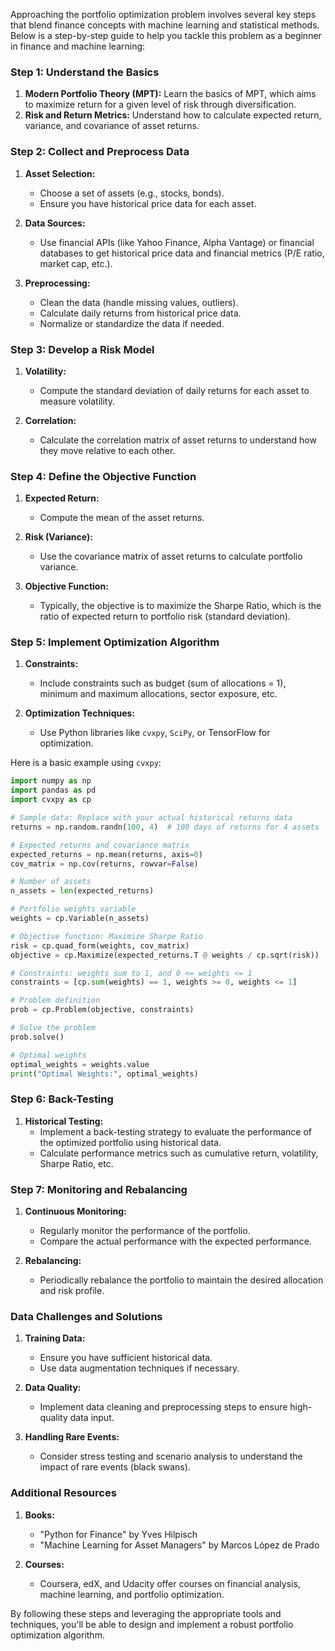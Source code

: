 Approaching the portfolio optimization problem involves several key steps that blend finance concepts with machine learning and statistical methods. Below is a step-by-step guide to help you tackle this problem as a beginner in finance and machine learning:

### Step 1: Understand the Basics

1. **Modern Portfolio Theory (MPT):** Learn the basics of MPT, which aims to maximize return for a given level of risk through diversification.
2. **Risk and Return Metrics:** Understand how to calculate expected return, variance, and covariance of asset returns.

### Step 2: Collect and Preprocess Data

1. **Asset Selection:**
   - Choose a set of assets (e.g., stocks, bonds).
   - Ensure you have historical price data for each asset.

2. **Data Sources:**
   - Use financial APIs (like Yahoo Finance, Alpha Vantage) or financial databases to get historical price data and financial metrics (P/E ratio, market cap, etc.).

3. **Preprocessing:**
   - Clean the data (handle missing values, outliers).
   - Calculate daily returns from historical price data.
   - Normalize or standardize the data if needed.

### Step 3: Develop a Risk Model

1. **Volatility:**
   - Compute the standard deviation of daily returns for each asset to measure volatility.

2. **Correlation:**
   - Calculate the correlation matrix of asset returns to understand how they move relative to each other.

### Step 4: Define the Objective Function

1. **Expected Return:**
   - Compute the mean of the asset returns.

2. **Risk (Variance):**
   - Use the covariance matrix of asset returns to calculate portfolio variance.

3. **Objective Function:**
   - Typically, the objective is to maximize the Sharpe Ratio, which is the ratio of expected return to portfolio risk (standard deviation).

### Step 5: Implement Optimization Algorithm

1. **Constraints:**
   - Include constraints such as budget (sum of allocations = 1), minimum and maximum allocations, sector exposure, etc.

2. **Optimization Techniques:**
   - Use Python libraries like `cvxpy`, `SciPy`, or TensorFlow for optimization.

Here is a basic example using `cvxpy`:

```python
import numpy as np
import pandas as pd
import cvxpy as cp

# Sample data: Replace with your actual historical returns data
returns = np.random.randn(100, 4)  # 100 days of returns for 4 assets

# Expected returns and covariance matrix
expected_returns = np.mean(returns, axis=0)
cov_matrix = np.cov(returns, rowvar=False)

# Number of assets
n_assets = len(expected_returns)

# Portfolio weights variable
weights = cp.Variable(n_assets)

# Objective function: Maximize Sharpe Ratio
risk = cp.quad_form(weights, cov_matrix)
objective = cp.Maximize(expected_returns.T @ weights / cp.sqrt(risk))

# Constraints: weights sum to 1, and 0 <= weights <= 1
constraints = [cp.sum(weights) == 1, weights >= 0, weights <= 1]

# Problem definition
prob = cp.Problem(objective, constraints)

# Solve the problem
prob.solve()

# Optimal weights
optimal_weights = weights.value
print("Optimal Weights:", optimal_weights)
```

### Step 6: Back-Testing

1. **Historical Testing:**
   - Implement a back-testing strategy to evaluate the performance of the optimized portfolio using historical data.
   - Calculate performance metrics such as cumulative return, volatility, Sharpe Ratio, etc.

### Step 7: Monitoring and Rebalancing

1. **Continuous Monitoring:**
   - Regularly monitor the performance of the portfolio.
   - Compare the actual performance with the expected performance.

2. **Rebalancing:**
   - Periodically rebalance the portfolio to maintain the desired allocation and risk profile.

### Data Challenges and Solutions

1. **Training Data:**
   - Ensure you have sufficient historical data.
   - Use data augmentation techniques if necessary.

2. **Data Quality:**
   - Implement data cleaning and preprocessing steps to ensure high-quality data input.

3. **Handling Rare Events:**
   - Consider stress testing and scenario analysis to understand the impact of rare events (black swans).

### Additional Resources

1. **Books:**
   - "Python for Finance" by Yves Hilpisch
   - "Machine Learning for Asset Managers" by Marcos López de Prado

2. **Courses:**
   - Coursera, edX, and Udacity offer courses on financial analysis, machine learning, and portfolio optimization.

By following these steps and leveraging the appropriate tools and techniques, you'll be able to design and implement a robust portfolio optimization algorithm.
